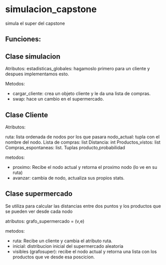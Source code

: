 # simulacion_capstone
simula el super del capstone

## Funciones:

## Clase simulacion
Atributos:
estadisticas_globales: hagamoslo primero para un cliente y despues implementamos esto.

Metodos:
* cargar_cliente: crea un objeto cliente y le da una lista de compras.
* swap: hace un cambio en el supermercado.


## Clase Cliente
Atributos:

ruta: lista ordenada de nodos por los que pasara
nodo_actual: tupla con el nombre del nodo.
Lista de compras: list
Distancia: int
Productos_vistos: list
Compras_espontaneas: list. Tuplas producto,probabilidad

metodos:

* proximo: Recibe el nodo actual y retorna el proximo nodo (lo ve en su ruta)
* avanzar: cambia de nodo, actualiza sus propios stats.


## Clase supermercado
Se utiliza para calcular las distancias entre dos puntos y los productos que se pueden ver desde cada nodo

atributos: 
grafo_supermercado = (v,e)
 
metodos:
* ruta: Recibe un cliente y cambia el atributo ruta.
* inicial: distribucion inicial del supermercado aleatoria
* visibles (grafosuper): recibe el nodo actual y retorna una lista con los productos que ve desde esa poscicion.
